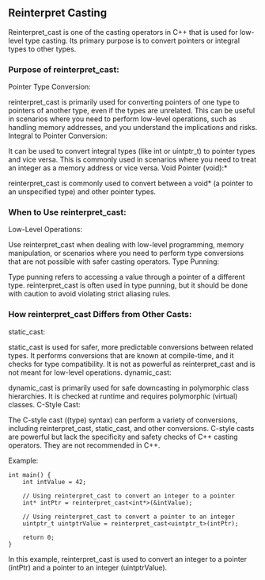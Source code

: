 
## Reinterpret Casting
Reinterpret_cast is one of the casting operators in C++ that is used for low-level type casting. Its primary purpose is to convert pointers or integral types to other types.

### Purpose of reinterpret_cast:
Pointer Type Conversion:

reinterpret_cast is primarily used for converting pointers of one type to pointers of another type, even if the types are unrelated.
This can be useful in scenarios where you need to perform low-level operations, such as handling memory addresses, and you understand the implications and risks.
Integral to Pointer Conversion:

It can be used to convert integral types (like int or uintptr_t) to pointer types and vice versa.
This is commonly used in scenarios where you need to treat an integer as a memory address or vice versa.
Void Pointer (void):*

reinterpret_cast is commonly used to convert between a void* (a pointer to an unspecified type) and other pointer types.  

### When to Use reinterpret_cast:
Low-Level Operations:

Use reinterpret_cast when dealing with low-level programming, memory manipulation, or scenarios where you need to perform type conversions that are not possible with safer casting operators.
Type Punning:

Type punning refers to accessing a value through a pointer of a different type. reinterpret_cast is often used in type punning, but it should be done with caution to avoid violating strict aliasing rules.

### How reinterpret_cast Differs from Other Casts:
static_cast:

static_cast is used for safer, more predictable conversions between related types.
It performs conversions that are known at compile-time, and it checks for type compatibility.
It is not as powerful as reinterpret_cast and is not meant for low-level operations.
dynamic_cast:

dynamic_cast is primarily used for safe downcasting in polymorphic class hierarchies.
It is checked at runtime and requires polymorphic (virtual) classes.
C-Style Cast:

The C-style cast ((type) syntax) can perform a variety of conversions, including reinterpret_cast, static_cast, and other conversions.
C-style casts are powerful but lack the specificity and safety checks of C++ casting operators. They are not recommended in C++.

Example:

```
int main() {
    int intValue = 42;

    // Using reinterpret_cast to convert an integer to a pointer
    int* intPtr = reinterpret_cast<int*>(&intValue);

    // Using reinterpret_cast to convert a pointer to an integer
    uintptr_t uintptrValue = reinterpret_cast<uintptr_t>(intPtr);

    return 0;
}
```

In this example, reinterpret_cast is used to convert an integer to a pointer (intPtr) and a pointer to an integer (uintptrValue).





